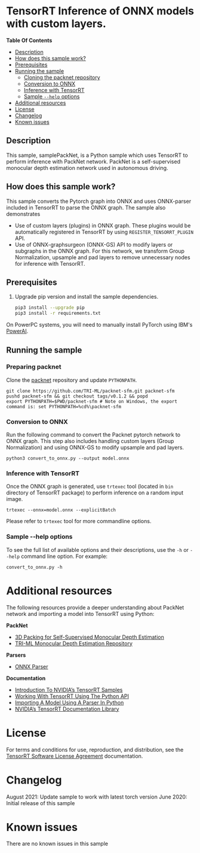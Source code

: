 # TensorRT Inference of ONNX models with custom layers.

**Table Of Contents**
- [Description](#description)
- [How does this sample work?](#how-does-this-sample-work)
- [Prerequisites](#prerequisites)
- [Running the sample](#running-the-sample)
    * [Cloning the packnet repository](#cloning-the-packnet-repository)
    * [Conversion to ONNX](#conversion-to-onnx)
    * [Inference with TensorRT](#inference-with-tensorrt)
	* [Sample `--help` options](#sample-help-options)
- [Additional resources](#additional-resources)
- [License](#license)
- [Changelog](#changelog)
- [Known issues](#known-issues)

## Description

This sample, samplePackNet, is a Python sample which uses TensorRT to perform inference with PackNet network. PackNet is a self-supervised monocular depth estimation network used in autonomous driving.


## How does this sample work?

This sample converts the Pytorch graph into ONNX and uses ONNX-parser included in TensorRT to parse the ONNX graph. The sample also demonstrates

* Use of custom layers (plugins) in ONNX graph. These plugins would be automatically registered in TensorRT by using `REGISTER_TENSORRT_PLUGIN` API.
* Use of ONNX-graphsurgeon (ONNX-GS) API to modify layers or subgraphs in the ONNX graph. For this network, we transform Group Normalization, upsample and pad layers to remove unnecessary
  nodes for inference with TensorRT.


## Prerequisites

1. Upgrade pip version and install the sample dependencies.
    ```bash
    pip3 install --upgrade pip
    pip3 install -r requirements.txt
    ```

On PowerPC systems, you will need to manually install PyTorch using IBM's [PowerAI](https://www.ibm.com/support/knowledgecenter/SS5SF7_1.6.0/navigation/pai_install.htm).


## Running the sample

### Preparing packnet

Clone the [packnet](https://github.com/TRI-ML/packnet-sfm) repository and update `PYTHONPATH`.

```
git clone https://github.com/TRI-ML/packnet-sfm.git packnet-sfm
pushd packnet-sfm && git checkout tags/v0.1.2 && popd
export PYTHONPATH=$PWD/packnet-sfm # Note on Windows, the export command is: set PYTHONPATH=%cd%\packnet-sfm
```

### Conversion to ONNX
Run the following command to convert the Packnet pytorch network to ONNX graph. This step also includes handling custom layers (Group Normalization) and using ONNX-GS to modify upsample and pad layers.

```
python3 convert_to_onnx.py --output model.onnx
```

### Inference with TensorRT

Once the ONNX graph is generated, use `trtexec` tool (located in `bin` directory of TensorRT package) to perform inference on a random input image.

```
trtexec --onnx=model.onnx --explicitBatch
```

Please refer to `trtexec` tool for more commandline options.

### Sample --help options

To see the full list of available options and their descriptions, use the `-h` or `--help` command line option. For example:
```
convert_to_onnx.py -h
```

# Additional resources

The following resources provide a deeper understanding about PackNet network and importing a model into TensorRT using Python:

**PackNet**
- [3D Packing for Self-Supervised Monocular Depth Estimation](https://arxiv.org/pdf/1905.02693.pdf)
- [TRI-ML Monocular Depth Estimation Repository](https://github.com/TRI-ML/packnet-sfm)

**Parsers**
- [ONNX Parser](https://docs.nvidia.com/deeplearning/sdk/tensorrt-api/python_api/parsers/Onnx/pyOnnx.html)

**Documentation**
- [Introduction To NVIDIA’s TensorRT Samples](https://docs.nvidia.com/deeplearning/sdk/tensorrt-sample-support-guide/index.html#samples)
- [Working With TensorRT Using The Python API](https://docs.nvidia.com/deeplearning/sdk/tensorrt-developer-guide/index.html#python_topics)
- [Importing A Model Using A Parser In Python](https://docs.nvidia.com/deeplearning/sdk/tensorrt-developer-guide/index.html#import_model_python)
- [NVIDIA’s TensorRT Documentation Library](https://docs.nvidia.com/deeplearning/sdk/tensorrt-archived/index.html)

# License

For terms and conditions for use, reproduction, and distribution, see the [TensorRT Software License Agreement](https://docs.nvidia.com/deeplearning/sdk/tensorrt-sla/index.html) documentation.

# Changelog

August 2021: Update sample to work with latest torch version
June 2020: Initial release of this sample

# Known issues

There are no known issues in this sample
